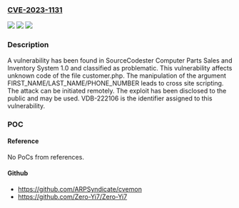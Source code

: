 ### [CVE-2023-1131](https://cve.mitre.org/cgi-bin/cvename.cgi?name=CVE-2023-1131)
![](https://img.shields.io/static/v1?label=Product&message=Computer%20Parts%20Sales%20and%20Inventory%20System&color=blue)
![](https://img.shields.io/static/v1?label=Version&message=%3D%201.0%20&color=brighgreen)
![](https://img.shields.io/static/v1?label=Vulnerability&message=CWE-79%20Cross%20Site%20Scripting&color=brighgreen)

### Description

A vulnerability has been found in SourceCodester Computer Parts Sales and Inventory System 1.0 and classified as problematic. This vulnerability affects unknown code of the file customer.php. The manipulation of the argument FIRST_NAME/LAST_NAME/PHONE_NUMBER leads to cross site scripting. The attack can be initiated remotely. The exploit has been disclosed to the public and may be used. VDB-222106 is the identifier assigned to this vulnerability.

### POC

#### Reference
No PoCs from references.

#### Github
- https://github.com/ARPSyndicate/cvemon
- https://github.com/Zero-Yi7/Zero-Yi7

